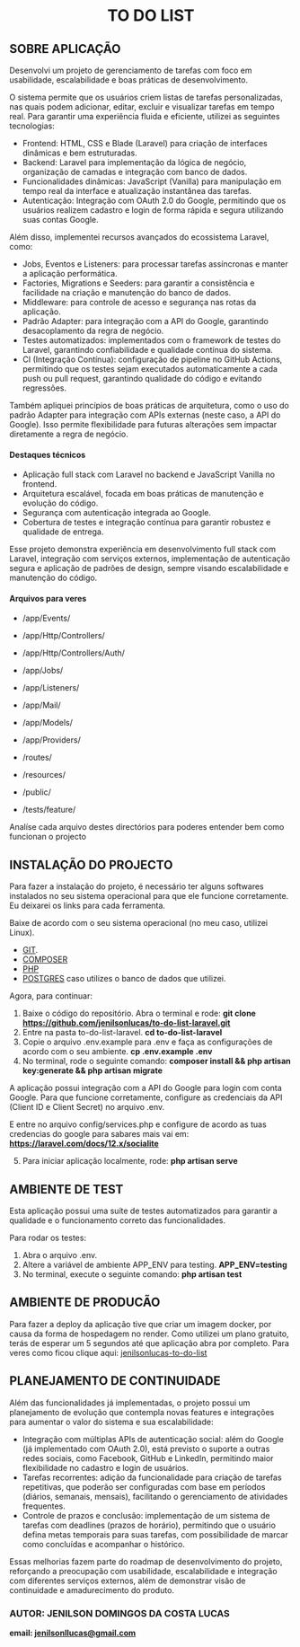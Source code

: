 <h1 align="center">TO DO LIST</h1>

## SOBRE APLICAÇÃO

Desenvolvi um projeto de gerenciamento de tarefas com foco em usabilidade, escalabilidade e boas práticas de desenvolvimento.

O sistema permite que os usuários criem listas de tarefas personalizadas, nas quais podem adicionar, editar, excluir e visualizar tarefas em tempo real. Para garantir uma experiência fluida e eficiente, utilizei as seguintes tecnologias:

- Frontend: HTML, CSS e Blade (Laravel) para criação de interfaces dinâmicas e bem estruturadas.
- Backend: Laravel para implementação da lógica de negócio, organização de camadas e integração com banco de dados.
- Funcionalidades dinâmicas: JavaScript (Vanilla) para manipulação em tempo real da interface e atualização instantânea das tarefas.
- Autenticação: Integração com OAuth 2.0 do Google, permitindo que os usuários realizem cadastro e login de forma rápida e segura utilizando suas contas Google.

Além disso, implementei recursos avançados do ecossistema Laravel, como:

- Jobs, Eventos e Listeners: para processar tarefas assíncronas e manter a aplicação performática.
- Factories, Migrations e Seeders: para garantir a consistência e facilidade na criação e manutenção do banco de dados.
- Middleware: para controle de acesso e segurança nas rotas da aplicação.
- Padrão Adapter: para integração com a API do Google, garantindo desacoplamento da regra de negócio.
- Testes automatizados: implementados com o framework de testes do Laravel, garantindo confiabilidade e qualidade contínua do sistema.
- CI (Integração Contínua): configuração de pipeline no GitHub Actions, permitindo que os testes sejam executados automaticamente a cada push ou pull request, garantindo qualidade do código e evitando regressões.

Também apliquei princípios de boas práticas de arquitetura, como o uso do padrão Adapter para integração com APIs externas (neste caso, a API do Google). Isso permite flexibilidade para futuras alterações sem impactar diretamente a regra de negócio.

<h4>Destaques técnicos</h4>

- Aplicação full stack com Laravel no backend e JavaScript Vanilla no frontend.
- Arquitetura escalável, focada em boas práticas de manutenção e evolução do código.
- Segurança com autenticação integrada ao Google.
- Cobertura de testes e integração contínua para garantir robustez e qualidade de entrega.

Esse projeto demonstra experiência em desenvolvimento full stack com Laravel, integração com serviços externos, implementação de autenticação segura e aplicação de padrões de design, sempre visando escalabilidade e manutenção do código.

<h4>Arquivos para veres</h4>

- /app/Events/

- /app/Http/Controllers/

- /app/Http/Controllers/Auth/

- /app/Jobs/

- /app/Listeners/

- /app/Mail/

- /app/Models/

- /app/Providers/

- /routes/

- /resources/

- /public/

- /tests/feature/

Analíse cada arquivo destes directórios para poderes entender bem como funcionan o projecto

## INSTALAÇÃO DO PROJECTO

Para fazer a instalação do projeto, é necessário ter alguns softwares instalados no seu sistema operacional para que ele funcione corretamente. Eu deixarei os links para cada ferramenta.

Baixe de acordo com o seu sistema operacional (no meu caso, utilizei Linux).

- [GIT](https://git-scm.com/downloads).
- [COMPOSER](https://getcomposer.org/download/)
- [PHP](https://www.php.net/downloads.php)
- [POSTGRES](https://www.postgresql.org/download/) caso utilizes o banco de dados que utilizei.

Agora, para continuar:

1. Baixe o código do repositório. Abra o terminal e rode: **git clone https://github.com/jenilsonlucas/to-do-list-laravel.git**
2. Entre na pasta to-do-list-laravel. **cd to-do-list-laravel**
3. Copie o arquivo .env.example para .env e faça as configurações de acordo com o seu ambiente. **cp .env.example .env**
4. No terminal, rode o seguinte comando: **composer install  && php artisan key:generate && php artisan migrate**

A aplicação possui integração com a API do Google para login com conta Google.
Para que funcione corretamente, configure as credenciais da API (Client ID e Client Secret) no arquivo .env.

E entre no arquivo config/services.php e configure de acordo as tuas credencias do google 
para sabares mais vai em: **https://laravel.com/docs/12.x/socialite**

5. Para iniciar aplicação localmente, rode: **php artisan serve**

## AMBIENTE DE TEST

Esta aplicação possui uma suíte de testes automatizados para garantir a qualidade e o funcionamento correto das funcionalidades.

Para rodar os testes:

1. Abra o arquivo .env.
2. Altere a variável de ambiente APP_ENV para testing. **APP_ENV=testing**
3. No terminal, execute o seguinte comando: **php artisan test**

## AMBIENTE DE PRODUCÃO

Para fazer a deploy da aplicação tive que criar um imagem docker, por causa da forma de hospedagem no render.
Como utilizei um plano gratuito, terás de esperar um 5 segundos até que aplicação abra por completo.
Para veres como ficou clique aqui: [jenilsonlucas-to-do-list](https://jenilson-lucas-to-do-list.onrender.com)

## PLANEJAMENTO DE CONTINUIDADE

Além das funcionalidades já implementadas, o projeto possui um planejamento de evolução que contempla novas features e integrações para aumentar o valor do sistema e sua escalabilidade:

- Integração com múltiplas APIs de autenticação social: além do Google (já implementado com OAuth 2.0), está previsto o suporte a outras redes sociais, como Facebook, GitHub e LinkedIn, permitindo maior flexibilidade no cadastro e login de usuários.
- Tarefas recorrentes: adição da funcionalidade para criação de tarefas repetitivas, que poderão ser configuradas com base em períodos (diários, semanais, mensais), facilitando o gerenciamento de atividades frequentes.
- Controle de prazos e conclusão: implementação de um sistema de tarefas com deadlines (prazos de horário), permitindo que o usuário defina metas temporais para suas tarefas, com possibilidade de marcar como concluídas e acompanhar o histórico.

Essas melhorias fazem parte do roadmap de desenvolvimento do projeto, reforçando a preocupação com usabilidade, escalabilidade e integração com diferentes serviços externos, além de demonstrar visão de continuidade e amadurecimento do produto.

### AUTOR: JENILSON DOMINGOS DA COSTA LUCAS
**email: jenilsonllucas@gmail.com**
